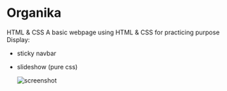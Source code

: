 # Organika

HTML &amp; CSS
A basic webpage using HTML & CSS for practicing purpose
Display:
- sticky navbar
- slideshow (pure css)

  ![screenshot](https://user-images.githubusercontent.com/56375291/112180825-2db83b00-8bfc-11eb-8b59-2a7e49361c1c.png)
